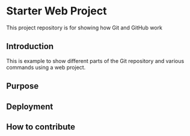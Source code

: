 # Starter Web Project

This project repository is for showing how Git and GitHub work

## Introduction

This is example to show different parts of the Git repository and various commands using a web project.

## Purpose

## Deployment

## How to contribute
